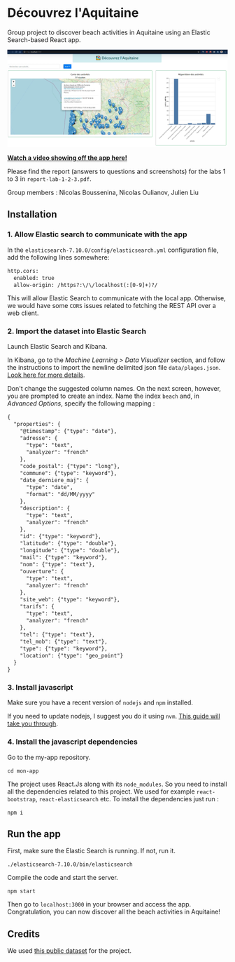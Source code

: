 # Découvrez l'Aquitaine

Group project to discover beach activities in Aquitaine using an Elastic Search-based React app.

![Screenshot of the app](screenshot-app.png)

**[Watch a video showing off the app here!](https://drive.google.com/file/d/1X08GaSdhE1-JSKdCt7YIBH3LwGX-fTWF/view)**

Please find the report (answers to questions and screenshots) for the labs 1 to 3 in `report-lab-1-2-3.pdf`.

Group members : Nicolas Boussenina, Nicolas Oulianov, Julien Liu

## Installation

### 1. Allow Elastic search to communicate with the app

In the `elasticsearch-7.10.0/config/elasticsearch.yml` configuration file, add the following lines somewhere:

```
http.cors:
  enabled: true
  allow-origin: /https?:\/\/localhost(:[0-9]+)?/
```

This will allow Elastic Search to communicate with the local app. Otherwise, we would have some ```CORS``` issues related to fetching the REST API over a web client.

### 2. Import the dataset into Elastic Search

Launch Elastic Search and Kibana. 

In Kibana, go to the *Machine Learning > Data Visualizer* section, and follow the instructions to import the newline delimited json file `data/plages.json`. [Look here for more details](https://www.elastic.co/blog/importing-csv-and-log-data-into-elasticsearch-with-file-data-visualizer). 

Don't change the suggested column names. On the next screen, however, you are prompted to create an index. Name the index `beach` and, in *Advanced Options*, specify the following mapping :

```
{
  "properties": {
    "@timestamp": {"type": "date"},
    "adresse": {
      "type": "text",
      "analyzer": "french"
    },
    "code_postal": {"type": "long"},
    "commune": {"type": "keyword"},
    "date_derniere_maj": {
      "type": "date",
      "format": "dd/MM/yyyy"
    },
    "description": {
      "type": "text",
      "analyzer": "french"
    },
    "id": {"type": "keyword"},
    "latitude": {"type": "double"},
    "longitude": {"type": "double"},
    "mail": {"type": "keyword"},
    "nom": {"type": "text"},
    "ouverture": {
      "type": "text",
      "analyzer": "french"
    },
    "site_web": {"type": "keyword"},
    "tarifs": {
      "type": "text",
      "analyzer": "french"
    },
    "tel": {"type": "text"},
    "tel_mob": {"type": "text"},
    "type": {"type": "keyword"},
    "location": {"type": "geo_point"}
  }
}
```



### 3. Install javascript 

Make sure you have a recent version of `nodejs` and `npm` installed.

If you need to update nodejs, I suggest you do it using `nvm`. [This guide will take you through](https://dev.to/skaytech/how-to-install-node-version-manager-nvm-for-windows-10-4nbi). 

### 4. Install the javascript dependencies

Go to the my-app repository.

```
cd mon-app
```
The project uses React.Js along with its ```node_modules```. So you need to install all the dependencies related to this project. We used for example ```react-bootstrap```, ```react-elasticsearch``` etc.
To install the dependencies just run : 

```
npm i
```

## Run the app

First, make sure the Elastic Search is running. If not, run it.

```
./elasticsearch-7.10.0/bin/elasticsearch
```

Compile the code and start the server.

```
npm start
```

Then go to `localhost:3000` in your browser and access the app. Congratulation, you can now discover all the beach activities in Aquitaine!

## Credits

We used [this public dataset](https://www.data.gouv.fr/en/datasets/liste-des-plages-et-activites-de-plage-en-aquitaine-4/) for the project.
